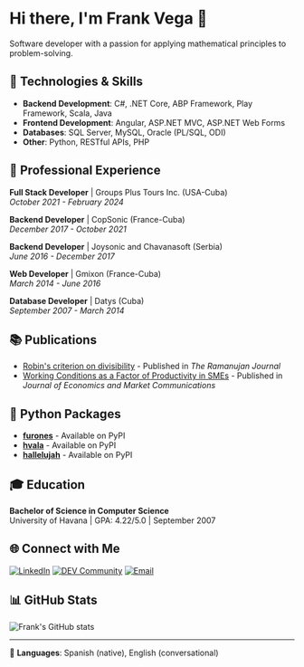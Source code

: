 # Hi there, I'm Frank Vega 👋

Software developer with a passion for applying mathematical principles to problem-solving.

## 🔧 Technologies & Skills

- **Backend Development**: C#, .NET Core, ABP Framework, Play Framework, Scala, Java
- **Frontend Development**: Angular, ASP.NET MVC, ASP.NET Web Forms
- **Databases**: SQL Server, MySQL, Oracle (PL/SQL, ODI)
- **Other**: Python, RESTful APIs, PHP

## 💼 Professional Experience

**Full Stack Developer** | Groups Plus Tours Inc. (USA-Cuba)  
*October 2021 - February 2024*

**Backend Developer** | CopSonic (France-Cuba)  
*December 2017 - October 2021*

**Backend Developer** | Joysonic and Chavanasoft (Serbia)  
*June 2016 - December 2017*

**Web Developer** | Gmixon (France-Cuba)  
*March 2014 - June 2016*

**Database Developer** | Datys (Cuba)  
*September 2007 - March 2014*

## 📚 Publications

- [Robin's criterion on divisibility](https://link.springer.com/article/10.1007/s11139-022-00574-4) - Published in *The Ramanujan Journal*
- [Working Conditions as a Factor of Productivity in SMEs](https://doisrpska.nub.rs/index.php/economyandmarket/article/view/4811) - Published in *Journal of Economics and Market Communications*

## 🐍 Python Packages

- [**furones**](https://pypi.org/project/furones/) - Available on PyPI
- [**hvala**](https://pypi.org/project/hvala/) - Available on PyPI
- [**hallelujah**](https://pypi.org/project/hallelujah/) - Available on PyPI

## 🎓 Education

**Bachelor of Science in Computer Science**  
University of Havana | GPA: 4.22/5.0 | September 2007

## 🌐 Connect with Me

[![LinkedIn](https://img.shields.io/badge/LinkedIn-0077B5?style=for-the-badge&logo=linkedin&logoColor=white)](https://www.linkedin.com/in/frank-vega-delgado)
[![DEV Community](https://img.shields.io/badge/dev.to-0A0A0A?style=for-the-badge&logo=devdotto&logoColor=white)](https://dev.to/frank_vega_987689489099bf)
[![Email](https://img.shields.io/badge/Email-D14836?style=for-the-badge&logo=gmail&logoColor=white)](mailto:vega.frank@gmail.com)

## 📊 GitHub Stats

![Frank's GitHub stats](https://github-readme-stats.vercel.app/api?username=frankvegadelgado&show_icons=true&theme=default)

---

💬 **Languages**: Spanish (native), English (conversational)
